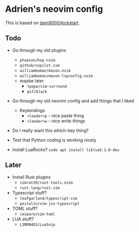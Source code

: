 # Adrien's neovim config

This is based on [dam9000/kickstart](https://github.com/dam9000/kickstart-modular.nvim).

## Todo

* Go through my old plugins
    * `phaazon/hop.nvim`
    * `github/copilot.vim`
    * `williamboman/mason.nvim`
    * `williamboman/mason-lspconfig.nvim`
    * maybe later
        * `tpope/vim-surround`
        * `psf/black`

* Go through my old neovim config and add things that I liked
    * Keybindings
        * `<leader>p` - nice paste thing
        * `<leader>w` - nice write things
* Do I really want this which-key thing?
* Test that Python coding is working nicely
* install LuaRocks? `sudo apt install liblua5.1-0-dev`

## Later

* Install Rust plugins
    * `simrat39/rust-tools.nvim`
    * `rust-lang/rust.vim`
* Typescript stuff?
    * `leafgarland/typescript-vim`
    * `peitalin/vim-jsx-typescript`
* TOML stuff?
    * `cespare/vim-toml`
* LUA stuff?
    * `L3MON4D3/LuaSnip`

